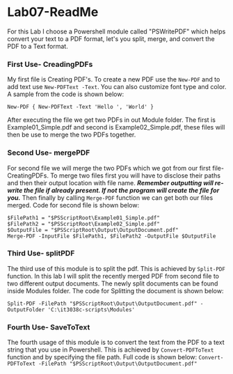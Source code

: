 # Lab07-ReadMe

For this Lab I choose a Powershell module called "PSWritePDF" which helps convert your text to a PDF format, let's you split, merge, and convert the PDF to a Text format.

### First Use- CreadingPDFs

My first file is Creating PDF's. To create a new PDF use the `New-PDF` and to add text use `New-PDFText -Text`. You can also customize font type and color. A sample from the code is shown below:

`New-PDF { New-PDFText -Text 'Hello ', 'World' }`

After executing the file we get two PDFs in out Module folder. The first is Example01_Simple.pdf and second is Example02_Simple.pdf, these files will then be use to merge the two PDFs together.

### Second Use- mergePDF

For second file we will merge the two PDFs which we got from our first file- CreatingPDFs. To merge two files first you will have to disclose their paths and then their output location with file name. **_Remember outputting will re-write the file if already present. If not the program will create the file for you._**
Then finally by calling `Merge-PDF` function we can get both our files merged. Code for second file is shown below:

```
$FilePath1 = "$PSScriptRoot\Example01_Simple.pdf"
$FilePath2 = "$PSScriptRoot\Example02_Simple.pdf"
$OutputFile = "$PSScriptRoot\Output\OutputDocument.pdf"
Merge-PDF -InputFile $FilePath1, $FilePath2 -OutputFile $OutputFile
```

### Third Use- splitPDF

The third use of this module is to split the pdf. This is achieved by `Split-PDF` function. In this lab I will split the recently merged PDF from second file to two different output documents. The newly split documents can be found inside Modules folder. The code for Splitting the document is shown below:

`Split-PDF -FilePath "$PSScriptRoot\Output\OutputDocument.pdf" -OutputFolder 'C:\it3038c-scripts\Modules'`

### Fourth Use- SaveToText

The fourth usage of this module is to convert the text from the PDF to a text string that you use in Powershell. This is achieved by `Convert-PDFToText` function and by specifying the file path. Full code is shown below:
`Convert-PDFToText -FilePath "$PSScriptRoot\Output\OutputDocument.pdf"`

